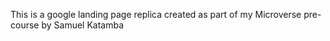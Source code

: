 This is a google landing page replica created as part of my Microverse pre-course by Samuel Katamba
